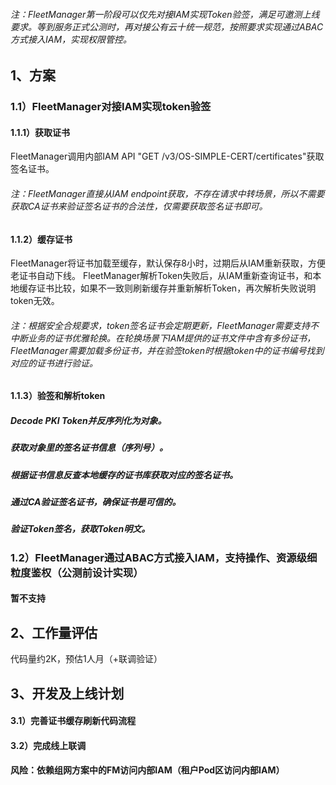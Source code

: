 ###### *注：FleetManager第一阶段可以仅先对接IAM实现Token验签，满足可邀测上线要求。等到服务正式公测时，再对接公有云十统一规范，按照要求实现通过ABAC方式接入IAM，实现权限管控。*
## 1、方案
### 1.1）FleetManager对接IAM实现token验签
#### 1.1.1）获取证书
FleetManager调用内部IAM API "GET /v3/OS-SIMPLE-CERT/certificates"获取签名证书。
###### _注：FleetManager直接从IAM endpoint获取，不存在请求中转场景，所以不需要获取CA证书来验证签名证书的合法性，仅需要获取签名证书即可。_

#### 1.1.2）缓存证书
FleetManager将证书加载至缓存，默认保存8小时，过期后从IAM重新获取，方便老证书自动下线。
FleetManager解析Token失败后，从IAM重新查询证书，和本地缓存证书比较，如果不一致则刷新缓存并重新解析Token，再次解析失败说明token无效。
###### _注：根据安全合规要求，token签名证书会定期更新，FleetManager需要支持不中断业务的证书优雅轮换。在轮换场景下IAM提供的证书文件中含有多份证书，FleetManager需要加载多份证书，并在验签token时根据token中的证书编号找到对应的证书进行验证。_

#### 1.1.3）验签和解析token
##### Decode PKI Token并反序列化为对象。
##### 获取对象里的签名证书信息（序列号）。
##### 根据证书信息反查本地缓存的证书库获取对应的签名证书。
##### 通过CA验证签名证书，确保证书是可信的。
##### 验证Token签名，获取Token明文。

### 1.2）FleetManager通过ABAC方式接入IAM，支持操作、资源级细粒度鉴权（公测前设计实现）
#### 暂不支持

## 2、工作量评估
代码量约2K，预估1人月（+联调验证）

## 3、开发及上线计划
#### 3.1）完善证书缓存刷新代码流程
#### 3.2）完成线上联调

#### 风险：依赖组网方案中的FM访问内部IAM（租户Pod区访问内部IAM）